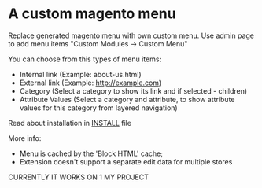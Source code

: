 # A custom magento menu

Replace generated magento menu with own custom menu.
Use admin page to add menu items "Custom Modules -> Custom Menu"

You can choose from this types of menu items:
* Internal link (Example: about-us.html)
* External link (Example: http://example.com)
* Category (Select a category to show its link and if selected - children)
* Attribute Values (Select a category and attribute, to show attribute values for this category from layered navigation)


Read about installation in [INSTALL](https://github.com/hws47a/VF_CustomMenu/blob/master/INSTALL) file

More info:
* Menu is cached by the 'Block HTML' cache;
* Extension doesn't support a separate edit data for multiple stores  
  
CURRENTLY IT WORKS ON 1 MY PROJECT
